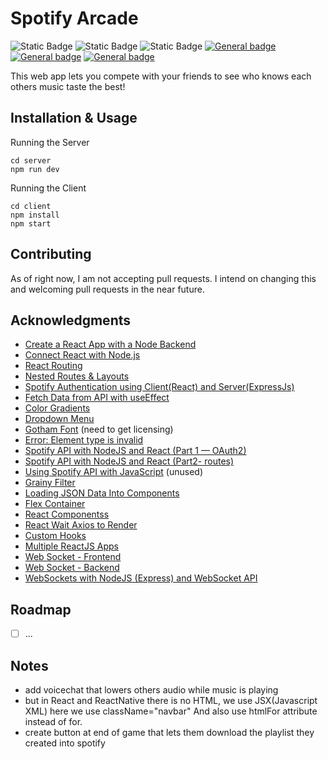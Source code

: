 # Spotify Arcade

![Static Badge](https://img.shields.io/badge/version-1.0-blue)
![Static Badge](https://img.shields.io/badge/build-failing-red)
![Static Badge](https://img.shields.io/badge/repo_status-inactive-red)
[![General badge](https://img.shields.io/badge/-ReactJS-61DAFB?logo=react&logoColor=white&logoWidth=30.svg)]()
[![General badge](https://img.shields.io/badge/-ExpressJS-000000?logo=express&logoColor=white&logoWidth=30.svg)]()
[![General badge](https://img.shields.io/badge/-NodeJS-339933?logo=node.js&logoColor=white&logoWidth=30.svg)]()

This web app lets you compete with your friends to see who knows each others music taste the best!

## Installation & Usage

Running the Server
```
cd server
npm run dev
```

Running the Client
```
cd client
npm install
npm start
```

## Contributing

As of right now, I am not accepting pull requests. I intend on changing this and welcoming pull requests in the near future.

## Acknowledgments

- [Create a React App with a Node Backend](https://www.freecodecamp.org/news/how-to-create-a-react-app-with-a-node-backend-the-complete-guide/)
- [Connect React with Node.js](https://codedamn.com/news/reactjs/how-to-connect-react-with-node-js)
- [React Routing](https://reactrouter.com/en/main/start/tutorial)
- [Nested Routes & Layouts](https://www.youtube.com/watch?v=l8CS9AMBSIQ)
- [Spotify Authentication using Client(React) and Server(ExpressJs)](https://dev.to/dipeshjaiswal/spotify-authentication-using-client-react-and-server-expressjs-27l0)
- [Fetch Data from API with useEffect](https://dev.to/antdp425/react-fetch-data-from-api-with-useeffect-27le)
- [Color Gradients](https://codepen.io/hylobates-lar/pen/qBbQeON)
- [Dropdown Menu](https://www.w3schools.com/howto/howto_css_dropup.asp)
- [Gotham Font](https://www.cdnfonts.com/gotham.font) (need to get licensing)
- [Error: Element type is invalid](https://stackoverflow.com/questions/34130539/uncaught-error-invariant-violation-element-type-is-invalid-expected-a-string)
- [Spotify API with NodeJS and React (Part 1 — OAuth2)](https://medium.com/@brandon.lau86/spotify-api-with-nodejs-and-react-part-1-oauth2-fac18282026d)
- [Spotify API with NodeJS and React (Part2- routes)](https://medium.com/@brandon.lau86/spotify-api-with-nodejs-and-react-part2-routes-c9d5d4ba2daf)
- [Using Spotify API with JavaScript](https://medium.com/@awoldt/using-spotify-api-with-javascript-9dd839407f12) (unused)
- [Grainy Filter](https://webdesign.tutsplus.com/tutorials/better-web-images-with-svg-grainy-filters--cms-39739)
- [Loading JSON Data Into Components](https://www.pluralsight.com/guides/load-and-render-json-data-into-react-components)
- [Flex Container](https://medium.com/@lainakarosic/getting-started-with-css-flexbox-basics-58d875a574ce)
- [React Componentss](https://create-react-app.dev/docs/importing-a-component/)
- [React Wait Axios to Render](https://codewithnico.com/react-wait-axios-to-render/)
- [Custom Hooks](https://stackoverflow.com/questions/64314615/reactjs-methods-and-usestate-stuff-break-into-a-separate-file)
- [Multiple ReactJS Apps](https://www.youtube.com/watch?v=aHHZfIl2P3U)
- [Web Socket - Frontend](https://developer.mozilla.org/en-US/docs/Web/API/WebSocket)
- [Web Socket - Backend](https://www.npmjs.com/package/ws)
- [WebSockets with NodeJS (Express) and WebSocket API](https://www.youtube.com/watch?v=wV-fDdHhGqs)

## Roadmap

- [ ] ...


## Notes

- add voicechat that lowers others audio while music is playing
- but in React and ReactNative there is no HTML, we use JSX(Javascript XML) here we use
  className="navbar" And also use htmlFor attribute instead of for.
- create button at end of game that lets them download the playlist they created into spotify
